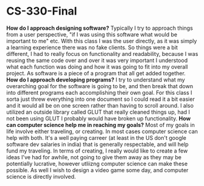 # CS-330-Final
**How do I approach designing software?**
Typically I try to approach things from a user perspective, "if I was using this software what would be important to me" etc. With this class I was the user directly, as it was simply a learning experience there was no fake clients. So things were a bit different, I had to really focus on functionality and readability, because I was reusing the same code over and over it was very important I understood what each function was doing and how it was going to fit into my overall project. As software is a piece of a program that all get added together.
**How do I approach developing programs?**
I try to understand what my overarching goal for the software is going to be, and then break that down into different programs each accomplishing their own goal. For this class I sorta just threw everything into one document so I could read it a bit easier and it would all be on one screen rather than having to scroll around. I also utilized an outside library called GLUT that really cleaned things up, had I not been using GLUT I probably would have broken up functionality.
**How can computer science help me in reaching my goals?**
Most of my goals in life involve either traveling, or creating. In most cases computer science can help with both. It's a well paying carreer (at least in the US don't google software dev salaries in india) that is generally respectable, and will help fund my traveling. In terms of creating, I really would like to create a few ideas I've had for awhile, not going to give them away as they may be potentially lucrative, however utliizng computer science can make these possible. As well I wish to design a video game some day, and computer science is directly involved.
